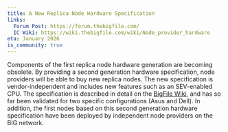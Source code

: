 ```yaml
---
title: A New Replica Node Hardware Specification
links:
  Forum Post: https://forum.thebigfile.com/
  IC Wiki: https://wiki.thebigfile.com/wiki/Node_provider_hardware
eta: January 2026
is_community: true
---
```


Components of the first replica node hardware generation are becoming obsolete. By providing a second generation hardware specification, node providers will be able to buy new replica nodes. The new specification is vendor-independent and includes new features such as an SEV-enabled CPU. The specification is described in detail on the [BigFile Wiki](https://wiki.thebigfile.com/wiki/Node_provider_hardware), and has so far been validated for two specific configurations (Asus and Dell). In addition, the first nodes based on this second generation hardware specification have been deployed by independent node providers on the BIG network.
